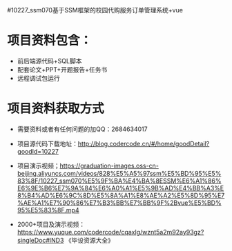 #10227_ssm070基于SSM框架的校园代购服务订单管理系统+vue

# 项目资料包含：
* 前后端源代码+SQL脚本
* 配套论文+PPT+开题报告+任务书
* 远程调试包运行

# 项目资料获取方式
* 需要资料或者有任何问题的加QQ：2684634017

* 项目源代码下载地址：http://blog.codercode.cn/#/home/goodDetail?goodId=10227

* 项目演示视频；https://graduation-images.oss-cn-beijing.aliyuncs.com/videos/828%E5%A5%97ssm%E5%BD%95%E5%83%8F/10227_ssm070%E5%9F%BA%E4%BA%8ESSM%E6%A1%86%E6%9E%B6%E7%9A%84%E6%A0%A1%E5%9B%AD%E4%BB%A3%E8%B4%AD%E6%9C%8D%E5%8A%A1%E8%AE%A2%E5%8D%95%E7%AE%A1%E7%90%86%E7%B3%BB%E7%BB%9F%2Bvue%E5%BD%95%E5%83%8F.mp4


* 2000+项目及演示视频：https://www.yuque.com/codercode/cqaxlg/wznt5a2m92ay93gz?singleDoc#lND3 《毕设资源大全》



